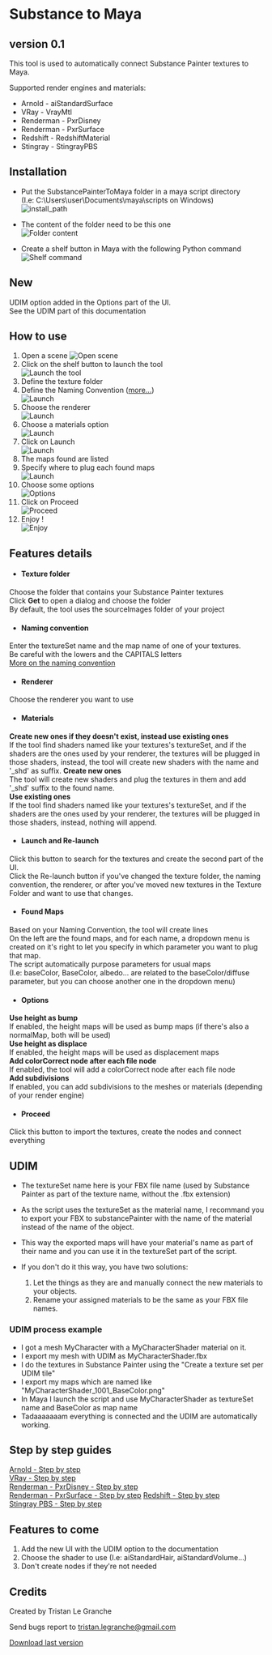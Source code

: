 # Substance to Maya
## version 0.1

This tool is used to automatically connect Substance Painter textures to Maya.  

Supported render engines and materials: 
* Arnold - aiStandardSurface
* VRay - VrayMtl
* Renderman - PxrDisney
* Renderman - PxrSurface
* Redshift - RedshiftMaterial
* Stingray - StingrayPBS

## Installation
* Put the SubstancePainterToMaya folder in a maya script directory   
(I.e: C:\Users\user\Documents\maya\scripts on Windows)    
![install_path](pics/01_installPath.jpg)  

* The content of the folder need to be this one  
![Folder content](pics/02_folderContent.jpg)  
 
* Create a shelf button in Maya with the following Python command  
![Shelf command](pics/04_shelfContent.jpg)  

## New

UDIM option added in the Options part of the UI.  
See the UDIM part of this documentation

## How to use
1. Open a scene
![Open scene](pics/03_openScene.jpg)  
2. Click on the shelf button to launch the tool  
![Launch the tool](pics/06_launchTool.jpg)  
3. Define the texture folder
4. Define the Naming Convention ([more...](NamingConvention.md))  
![Launch](pics/09_setNamingConvention.jpg)
5. Choose the renderer  
![Launch](pics/09a_setRenderer_arnold.jpg)
6. Choose a materials option  
![Launch](pics/09b_material.jpg)
7. Click on Launch  
![Launch](pics/09c_launch.jpg)  
8. The maps found are listed  
9. Specify where to plug each found maps  
![Launch](pics/10_launch.jpg)
10. Choose some options  
![Options](pics/11_setOptions.jpg)  
11. Click on Proceed  
![Proceed](pics/12_proceed.jpg)  
12. Enjoy !  
![Enjoy](pics/13_result.jpg)  

## Features details

* #### Texture folder
Choose the folder that contains your Substance Painter textures  
Click **Get** to open a dialog and choose the folder  
By default, the tool uses the sourceImages folder of your project

* #### Naming convention
Enter the textureSet name and the map name of one of your textures.  
Be careful with the lowers and the CAPITALS letters  
[More on the naming convention](NamingConvention.md)

* #### Renderer
Choose the renderer you want to use  

* #### Materials
**Create new ones if they doesn't exist, instead use existing ones**  
If the tool find shaders named like your textures's textureSet, and if the shaders are the ones used by your renderer, the textures will be plugged in those shaders, instead, the tool will create new shaders with the name and '_shd' as suffix. 
**Create new ones**  
The tool will create new shaders and plug the textures in them and add '_shd' suffix to the found name.  
**Use existing ones**  
If the tool find shaders named like your textures's textureSet, and if the shaders are the ones used by your renderer, the textures will be plugged in those shaders, instead, nothing will append.

* #### Launch and Re-launch
Click this button to search for the textures and create the second part of the UI.  
Click the Re-launch button if you've changed the texture folder, the naming convention, the renderer, or after you've moved new textures in the Texture Folder and want to use that changes.

* #### Found Maps
Based on your Naming Convention, the tool will create lines  
On the left are the found maps, and for each name, a dropdown menu is created on it's right to let you specify in which parameter you want to plug that map.   
The script automatically purpose parameters for usual maps  
(I.e: baseColor, BaseColor, albedo... are related to the baseColor/diffuse parameter, but you can choose another one in the dropdown menu)   

* #### Options
**Use height as bump**  
If enabled, the height maps will be used as bump maps (if there's also a normalMap, both will be used)  
**Use height as displace**  
If enabled, the height maps will be used as displacement maps     
**Add colorCorrect node after each file node**  
If enabled, the tool will add a colorCorrect node after each file node  
**Add subdivisions**  
If enabled, you can add subdivisions to the meshes or materials (depending of your render engine)

* #### Proceed
Click this button to import the textures, create the nodes and connect everything

## UDIM

* The textureSet name here is your FBX file name (used by Substance Painter as part of the texture name, without the .fbx extension)

* As the script uses the textureSet as the material name, 
I recommand you to export your FBX to substancePainter with the name of the material instead of the name of the object.
* This way the exported maps will have your material's name as part of their name and you can use it in the textureSet part of the script.
* If you don't do it this way, you have two solutions:
    1. Let the things as they are and manually connect the new materials to your objects. 
    2. Rename your assigned materials to be the same as your FBX file names.
    
### UDIM process example

* I got a mesh MyCharacter with a MyCharacterShader material on it.
* I export my mesh with UDIM as MyCharacterShader.fbx
* I do the textures in Substance Painter using the "Create a texture set per UDIM tile"
* I export my maps which are named like "MyCharacterShader_1001_BaseColor.png"
* In Maya I launch the script and use MyCharacterShader as textureSet name and BaseColor as map name
* Tadaaaaaaam everything is connected and the UDIM are automatically working.

## Step by step guides
[Arnold - Step by step](Arnold.md)  
[VRay - Step by step](Vray.md)  
[Renderman - PxrDisney - Step by step](pxrDisney.md)  
[Renderman - PxrSurface - Step by step](pxrSurface.md)
[Redshift - Step by step](Redshift.md)  
[Stingray PBS - Step by step](Stingray.md)       

## Features to come

1. Add the new UI with the UDIM option to the documentation
2. Choose the shader to use (I.e: aiStandardHair, aiStandardVolume...)
3. Don't create nodes if they're not needed

## Credits

Created by Tristan Le Granche    

Send bugs report to tristan.legranche@gmail.com

[Download last version](https://github.com/Strangenoise/SubstancePainterToMaya/) 